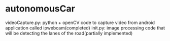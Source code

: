 # autonomousCar

videoCapture.py: python + openCV code to capture video from android application called ipwebcam(completed)
init.py: image processing code that will be detecting the lanes of the road(partially implemented)
